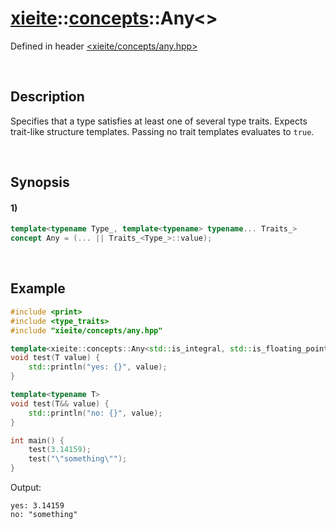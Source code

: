 # [xieite](../../xieite.md)\:\:[concepts](../../concepts.md)\:\:Any\<\>
Defined in header [<xieite/concepts/any.hpp>](../../../include/xieite/concepts/any.hpp)

&nbsp;

## Description
Specifies that a type satisfies at least one of several type traits. Expects trait-like structure templates. Passing no trait templates evaluates to `true`.

&nbsp;

## Synopsis
#### 1)
```cpp
template<typename Type_, template<typename> typename... Traits_>
concept Any = (... || Traits_<Type_>::value);
```

&nbsp;

## Example
```cpp
#include <print>
#include <type_traits>
#include "xieite/concepts/any.hpp"

template<xieite::concepts::Any<std::is_integral, std::is_floating_point> T>
void test(T value) {
    std::println("yes: {}", value);
}

template<typename T>
void test(T&& value) {
    std::println("no: {}", value);
}

int main() {
    test(3.14159);
    test("\"something\"");
}
```
Output:
```
yes: 3.14159
no: "something"
```
